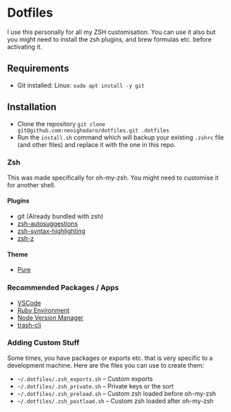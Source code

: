 # Dotfiles

I use this personally for all my ZSH customisation. You can use it also but you might need
to install the zsh plugins, and brew formulas etc. before activating it.

## Requirements
- Git installed: Linux: `sudo apt install -y git`

## Installation
* Clone the repository 
```git clone git@github.com:neoighodaro/dotfiles.git .dotfiles```
* Run the `install.sh` command which will backup your
existing `.zshrc` file (and other files) and replace it with the one in this repo.

### Zsh
This was made specifically for oh-my-zsh. You might need to customise it for another shell.

#### Plugins
- git (Already bundled with zsh)
- [zsh-autosuggestions][1]
- [zsh-syntax-highlighting][2]
- [zsh-z][7]

#### Theme
- [Pure][3]

### Recommended Packages / Apps
- [VSCode][6]
- [Ruby Environment][4]
- [Node Version Manager][5]
- [trash-cli][8]


### Adding Custom Stuff
Some times, you have packages or exports etc. that is very specific to a development machine. Here are the files you can use to create them:

- `~/.dotfiles/.zsh_exports.sh` – Custom exports
- `~/.dotfiles/.zsh_private.sh` – Private keys or the sort
- `~/.dotfiles/.zsh_preload.sh`  – Custom zsh loaded before oh-my-zsh
- `~/.dotfiles/.zsh_postload.sh`  – Custom zsh loaded after oh-my-zsh



[1]: https://github.com/zsh-users/zsh-autosuggestions
[2]: https://github.com/zsh-users/zsh-syntax-highlighting
[3]: https://github.com/sindresorhus/pure
[4]: https://github.com/rbenv/rbenv
[5]: https://github.com/nvm-sh/nvm
[6]: https://code.visualstudio.com
[7]: https://github.com/agkozak/zsh-z
[8]: https://www.npmjs.com/package/trash-cli
